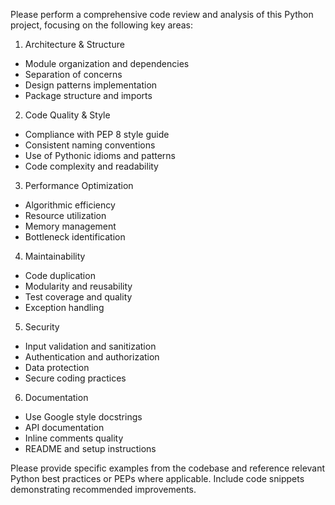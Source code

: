 Please perform a comprehensive code review and analysis of this Python project, focusing on the following key areas:

1. Architecture & Structure
- Module organization and dependencies
- Separation of concerns
- Design patterns implementation
- Package structure and imports

2. Code Quality & Style
- Compliance with PEP 8 style guide
- Consistent naming conventions
- Use of Pythonic idioms and patterns
- Code complexity and readability

3. Performance Optimization
- Algorithmic efficiency
- Resource utilization
- Memory management
- Bottleneck identification

4. Maintainability
- Code duplication
- Modularity and reusability
- Test coverage and quality
- Exception handling

5. Security
- Input validation and sanitization
- Authentication and authorization
- Data protection
- Secure coding practices

6. Documentation
- Use Google style docstrings
- API documentation
- Inline comments quality
- README and setup instructions

Please provide specific examples from the codebase and reference relevant Python best practices or PEPs where applicable. Include code snippets demonstrating recommended improvements.